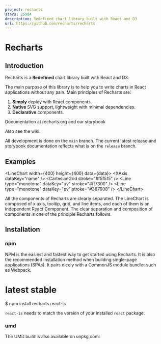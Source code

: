 ```yaml
---
project: recharts
stars: 25984
description: Redefined chart library built with React and D3
url: https://github.com/recharts/recharts
---
```


Recharts
========

Introduction
------------

Recharts is a **Redefined** chart library built with React and D3.

The main purpose of this library is to help you to write charts in React applications without any pain. Main principles of Recharts are:

1.  **Simply** deploy with React components.
2.  **Native** SVG support, lightweight with minimal dependencies.
3.  **Declarative** components.

Documentation at recharts.org and our storybook

Also see the wiki.

All development is done on the `main` branch. The current latest release and storybook documentation reflects what is on the `release` branch.

Examples
--------

<LineChart width\={400} height\={400} data\={data}\>
  <XAxis dataKey\="name" />
  <Tooltip />
  <CartesianGrid stroke\="#f5f5f5" />
  <Line type\="monotone" dataKey\="uv" stroke\="#ff7300" />
  <Line type\="monotone" dataKey\="pv" stroke\="#387908" />
</LineChart\>

All the components of Recharts are clearly separated. The LineChart is composed of x axis, tooltip, grid, and line items, and each of them is an independent React Component. The clear separation and composition of components is one of the principle Recharts follows.

Installation
------------

### npm

NPM is the easiest and fastest way to get started using Recharts. It is also the recommended installation method when building single-page applications (SPAs). It pairs nicely with a CommonJS module bundler such as Webpack.

# latest stable
$ npm install recharts react-is

`react-is` needs to match the version of your installed `react` package.

### umd

The UMD build is also available on unpkg.com:

<script src\="https://unpkg.com/react/umd/react.production.min.js"\></script\>
<script src\="https://unpkg.com/react-dom/umd/react-dom.production.min.js"\></script\>
<script src\="https://unpkg.com/react-is/umd/react-is.production.min.js"\></script\>
<script src\="https://unpkg.com/recharts/umd/Recharts.min.js"\></script\>

Then you can find the library on `window.Recharts`.

Contributing
------------

Recharts is open source. If you want to contribute to the project, please read the CONTRIBUTING.md to understand how to contribute to the project and DEVELOPING.md to set up your development environment.

Thanks
------

Thanks to Chromatic for providing the visual testing platform that helps us review UI changes and catch visual regressions.

Thanks to JetBrains for providing OSS development license for their IDEs.

License
-------

MIT

Copyright (c) 2015-2024 Recharts Group.
